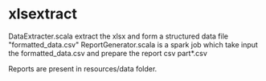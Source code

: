 # xlsextract

DataExtracter.scala extract the xlsx and form a structured data file "formatted_data.csv"
ReportGenerator.scala is a spark job which take input the formatted_data.csv and prepare the report csv part*.csv

Reports are present in resources/data folder.
